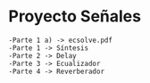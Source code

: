 # Proyecto Señales
    -Parte 1 a) -> ecsolve.pdf
    -Parte 1 -> Síntesis
    -Parte 2 -> Delay
    -Parte 3 -> Ecualizador
    -Parte 4 -> Reverberador